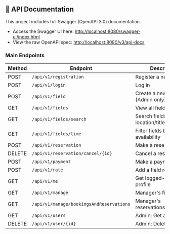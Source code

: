 ## 📄 API Documentation

This project includes full Swagger (OpenAPI 3.0) documentation.

- Access the Swagger UI here: [http://localhost:8080/swagger-ui/index.html](http://localhost:8080/swagger-ui/index.html)
- View the raw OpenAPI spec: [http://localhost:8080/v3/api-docs](http://localhost:8080/v3/api-docs)

### Main Endpoints

| Method | Endpoint                          | Description                                     |
|--------|-----------------------------------|-------------------------------------------------|
| POST   | `/api/v1/registration`            | Register a new user                             |
| POST   | `/api/v1/login`                   | Log in                                          |
| POST   | `/api/v1/field`                   | Create a new field (Admin only)                 |
| GET    | `/api/v1/fields`                  | View all fields                                 |
| GET    | `/api/v1/fields/search`           | Search fields by location/title/description     |
| GET    | `/api/v1/fields/time`             | Filter fields by time availability              |
| POST   | `/api/v1/reservation`             | Make a reservation                              |
| DELETE | `/api/v1/reservation/cancel/{id}` | Cancel a reservation                            |
| POST   | `/api/v1/payment`                 | Make a payment                                  |
| POST   | `/api/v1/rate`                    | Add a field review                              |
| GET    | `/api/v1/me`                      | Get logged-in user's profile                    |
| GET    | `/api/v1/manage`                  | Manager's fields                                |
| GET    | `/api/v1/manage/bookingsAndReservations` | Manager's reservations/bookings         |
| GET    | `/api/v1/users`                   | Admin: Get all users                            |
| DELETE | `/api/v1/user/{id}`               | Admin: Delete a user                            |

